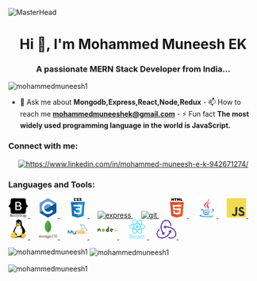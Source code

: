 ![MasterHead](https://repository-images.githubusercontent.com/588181932/e36ec678-7984-4cdd-8e4c-a3932772ff8e)

<h1 align="center">Hi 👋, I'm Mohammed Muneesh EK</h1>
<h3 align="center">A passionate MERN Stack Developer from India...</h3>
<p align="left">     
  <img
    src="https://komarev.com/ghpvc/?username=mohammedmuneesh1&label=Profile%20views&color=0e75b6&style=flat"
    alt="mohammedmuneesh1"
  />
</p>

- 💬 Ask me about **Mongodb,Express,React,Node,Redux** - 📫 How to reach me
**mohammedmuneeshek@gmail.com** - ⚡ Fun fact **The most widely used programming
language in the world is JavaScript.**

<h3 align="left">Connect with me:</h3>
<p align="center">
  <a
    href="https://linkedin.com/in/https://www.linkedin.com/in/mohammed-muneesh-e-k-942671274/"
    target="blank"
    ><img
      align="center"
      src="https://raw.githubusercontent.com/rahuldkjain/github-profile-readme-generator/master/src/images/icons/Social/linked-in-alt.svg"
      alt="https://www.linkedin.com/in/mohammed-muneesh-e-k-942671274/"
      height="30"
      width="40"
  /></a>

</p>

<h3 align="left">Languages and Tools:</h3>
<p align="left">
  <a href="https://getbootstrap.com" target="_blank" rel="noreferrer">
    <img
      src="https://raw.githubusercontent.com/devicons/devicon/master/icons/bootstrap/bootstrap-plain-wordmark.svg"
      alt="bootstrap"
      width="40"
      height="40"
    />
    
  </a>
    <img width ="12" />
  <a href="https://www.cprogramming.com/" target="_blank" rel="noreferrer">
    <img
      src="https://raw.githubusercontent.com/devicons/devicon/master/icons/c/c-original.svg"
      alt="c"
      width="40"
      height="40"
    />
  </a>
    <img width ="12" />
  <a href="https://www.w3schools.com/css/" target="_blank" rel="noreferrer">
    <img
      src="https://raw.githubusercontent.com/devicons/devicon/master/icons/css3/css3-original-wordmark.svg"
      alt="css3"
      width="40"
      height="40"
    />
  </a>
    <img width ="12" />
  <a href="https://expressjs.com" target="_blank" rel="noreferrer">
    <img
      src="https://skillicons.dev/icons?i=express"
      alt="express"
      width="40"
      height="40"
    />
  </a>
    <img width ="12" />
  
  <a href="https://git-scm.com/" target="_blank" rel="noreferrer">
    <img
      src="https://www.vectorlogo.zone/logos/git-scm/git-scm-icon.svg"
      alt="git"
      width="40"
      height="40"
    />
  </a>
    <img width ="12" />
  <a href="https://www.w3.org/html/" target="_blank" rel="noreferrer">
    <img
      src="https://raw.githubusercontent.com/devicons/devicon/master/icons/html5/html5-original-wordmark.svg"
      alt="html5"
      width="40"
      height="40"
    />
  </a>
    <img width ="12" />
  <a href="https://www.java.com" target="_blank" rel="noreferrer">
    <img
      src="https://raw.githubusercontent.com/devicons/devicon/master/icons/java/java-original.svg"
      alt="java"
      width="40"
      height="40"
    />
  </a>
    <img width ="12" />
  <a
    href="https://developer.mozilla.org/en-US/docs/Web/JavaScript"
    target="_blank"
    rel="noreferrer"
  >
    <img
      src="https://raw.githubusercontent.com/devicons/devicon/master/icons/javascript/javascript-original.svg"
      alt="javascript"
      width="40"
      height="40"
    />
  </a>
    <img width ="12" />
  <a href="https://www.linux.org/" target="_blank" rel="noreferrer">
    <img
      src="https://raw.githubusercontent.com/devicons/devicon/master/icons/linux/linux-original.svg"
      alt="linux"
      width="40"
      height="40"
    />
  </a>
    <img width ="12" />
  <a href="https://www.mongodb.com/" target="_blank" rel="noreferrer">
    <img
      src="https://raw.githubusercontent.com/devicons/devicon/master/icons/mongodb/mongodb-original-wordmark.svg"
      alt="mongodb"
      width="40"
      height="40"
    />
  </a>
    <img width ="12" />
  <a href="https://www.mysql.com/" target="_blank" rel="noreferrer">
    <img
      src="https://raw.githubusercontent.com/devicons/devicon/master/icons/mysql/mysql-original-wordmark.svg"
      alt="mysql"
      width="40"
      height="40"
    />
  </a>
    <img width ="12" />
  <a href="https://nodejs.org" target="_blank" rel="noreferrer">
    <img
      src="https://raw.githubusercontent.com/devicons/devicon/master/icons/nodejs/nodejs-original-wordmark.svg"
      alt="nodejs"
      width="40"
      height="40"
    />
  </a>
    <img width ="12" />
  <a href="https://reactjs.org/" target="_blank" rel="noreferrer">
    <img
      src="https://raw.githubusercontent.com/devicons/devicon/master/icons/react/react-original-wordmark.svg"
      alt="react"
      width="40"
      height="40"
    />
  </a>
    <img width ="12" />
  <a href="https://redux.js.org" target="_blank" rel="noreferrer">
    <img
      src="https://raw.githubusercontent.com/devicons/devicon/master/icons/redux/redux-original.svg"
      alt="redux"
      width="40"
      height="40"
    />
  </a>
    <img width ="12" />
 
</p>

<p>
  <img
    align="left"
    src="https://github-readme-stats.vercel.app/api/top-langs?username=mohammedmuneesh1&show_icons=true&locale=en&layout=compact"
    alt="mohammedmuneesh1"
  />
</p>

<p>
  &nbsp;<img
    align="center"
    src="https://github-readme-stats.vercel.app/api?username=mohammedmuneesh1&show_icons=true&locale=en"
    alt="mohammedmuneesh1"
  />
</p>

<p>
  <img
    align="center"
    src="https://github-readme-streak-stats.herokuapp.com/?user=mohammedmuneesh1&"
    alt="mohammedmuneesh1"
  />
</p>
